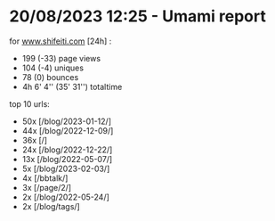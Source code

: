 # 20/08/2023 12:25 - Umami report
for www.shifeiti.com [24h] :

 - 199 (-33) page views
 - 104 (-4) uniques
 - 78 (0) bounces
 - 4h 6' 4'' (35' 31'') totaltime


top 10 urls:
 - 50x [/blog/2023-01-12/]
 - 44x [/blog/2022-12-09/]
 - 36x [/]
 - 24x [/blog/2022-12-22/]
 - 13x [/blog/2022-05-07/]
 - 5x [/blog/2023-02-03/]
 - 4x [/bbtalk/]
 - 3x [/page/2/]
 - 2x [/blog/2022-05-24/]
 - 2x [/blog/tags/]


